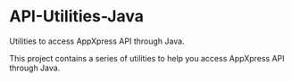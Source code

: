 # API-Utilities-Java
Utilities to access AppXpress API through Java.

This project contains a series of utilities to help you access AppXpress API through Java.

